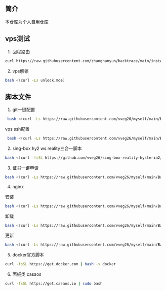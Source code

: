 ## 简介
本仓库为个人自用仓库
## vps测试
1. 回程路由
```bash
curl https://raw.githubusercontent.com/zhanghanyun/backtrace/main/install.sh -sSf | sh
```
2. vps解锁
```bash
bash <(curl -Ls unlock.moe)
```
## 脚本文件
1. git一键配置

```bash
 bash <(curl -Ls https://raw.githubusercontent.com/vveg26/myself/main/BashScript/GitConfig/GitConfig.sh)
```
vps ssh配置
```bash
 bash <(curl -Ls https://raw.githubusercontent.com/vveg26/myself/main/BashScript/sshconfig.sh)
```
2. sing-box hy2 ws reality三合一脚本

```bash
bash <(curl -fsSL https://github.com/vveg26/sing-box-reality-hysteria2/raw/main/beta.sh)
```

3. 证书一键申请

```bash
bash <(curl -Ls https://raw.githubusercontent.com/vveg26/myself/main/BashScript/SSLAutoInstall/SSLAutoInstall.sh)
```
4. nginx

 安装
```bash
bash <(curl -Ls https://raw.githubusercontent.com/vveg26/myself/main/BashScript/nginx-onekey/ngx.sh) --install
```
 卸载
```bash
bash <(curl -Ls https://raw.githubusercontent.com/vveg26/myself/main/BashScript/nginx-onekey/ngx.sh) --uninstall
```
 更新
```bash
bash <(curl -Ls https://raw.githubusercontent.com/vveg26/myself/main/BashScript/nginx-onekey/ngx.sh) --update
```
5. docker官方脚本
```bash
curl -fsSL https://get.docker.com | bash -s docker
```
6. 面板类
casaos
```bash
curl -fsSL https://get.casaos.io | sudo bash
```
